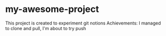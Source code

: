 # my-awesome-project
This project is created to experiment git notions
Achievements: I managed to clone and pull, I'm about to try push
